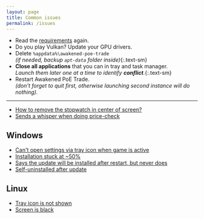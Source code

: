 ```yaml
---
layout: page
title: Common issues
permalink: /issues
---
```


- Read the [requirements](/download) again.
- Do you play Vulkan? Update your GPU drivers.
- Delete `%appdata%\awakened-poe-trade`\
  *(if needed, backup `apt-data` folder inside)*{:.text-sm}
- **Close all applications** that you can in tray and task manager.\
  *Launch them later one at a time to identify **conflict**.*{:.text-sm}
- Restart Awakened PoE Trade.\
  *(don't forget to quit first, otherwise launching second instance will do nothing).*

---

- [How to remove the stopwatch in center of screen?](https://github.com/SnosMe/awakened-poe-trade/issues/219)
- [Sends a whisper when doing price-check](https://github.com/SnosMe/awakened-poe-trade/issues/178)

## Windows

- [Can't open settings via tray icon when game is active](https://github.com/SnosMe/awakened-poe-trade/issues/265)
- [Installation stuck at ~50%](https://github.com/SnosMe/awakened-poe-trade/issues/205)
- [Says the update will be installed after restart, but never does](https://github.com/SnosMe/awakened-poe-trade/issues/278)
- [Self-uninstalled after update](https://github.com/SnosMe/awakened-poe-trade/issues/36)

## Linux

- [Tray icon is not shown](https://github.com/SnosMe/awakened-poe-trade/issues/106)
- [Screen is black](https://github.com/SnosMe/awakened-poe-trade/issues/185)
